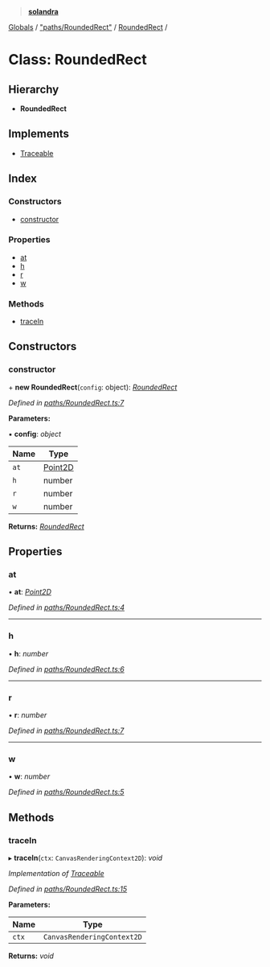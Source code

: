 > **[solandra](../README.md)**

[Globals](../README.md) / ["paths/RoundedRect"](../modules/_paths_roundedrect_.md) / [RoundedRect](_paths_roundedrect_.roundedrect.md) /

# Class: RoundedRect

## Hierarchy

* **RoundedRect**

## Implements

* [Traceable](../interfaces/_paths_index_.traceable.md)

## Index

### Constructors

* [constructor](_paths_roundedrect_.roundedrect.md#constructor)

### Properties

* [at](_paths_roundedrect_.roundedrect.md#at)
* [h](_paths_roundedrect_.roundedrect.md#h)
* [r](_paths_roundedrect_.roundedrect.md#r)
* [w](_paths_roundedrect_.roundedrect.md#w)

### Methods

* [traceIn](_paths_roundedrect_.roundedrect.md#tracein)

## Constructors

###  constructor

\+ **new RoundedRect**(`config`: object): *[RoundedRect](_paths_roundedrect_.roundedrect.md)*

*Defined in [paths/RoundedRect.ts:7](https://github.com/jamesporter/solandra/blob/0b8a323/src/lib/paths/RoundedRect.ts#L7)*

**Parameters:**

▪ **config**: *object*

Name | Type |
------ | ------ |
`at` | [Point2D](../modules/_types_sol_.md#point2d) |
`h` | number |
`r` | number |
`w` | number |

**Returns:** *[RoundedRect](_paths_roundedrect_.roundedrect.md)*

## Properties

###  at

• **at**: *[Point2D](../modules/_types_sol_.md#point2d)*

*Defined in [paths/RoundedRect.ts:4](https://github.com/jamesporter/solandra/blob/0b8a323/src/lib/paths/RoundedRect.ts#L4)*

___

###  h

• **h**: *number*

*Defined in [paths/RoundedRect.ts:6](https://github.com/jamesporter/solandra/blob/0b8a323/src/lib/paths/RoundedRect.ts#L6)*

___

###  r

• **r**: *number*

*Defined in [paths/RoundedRect.ts:7](https://github.com/jamesporter/solandra/blob/0b8a323/src/lib/paths/RoundedRect.ts#L7)*

___

###  w

• **w**: *number*

*Defined in [paths/RoundedRect.ts:5](https://github.com/jamesporter/solandra/blob/0b8a323/src/lib/paths/RoundedRect.ts#L5)*

## Methods

###  traceIn

▸ **traceIn**(`ctx`: `CanvasRenderingContext2D`): *void*

*Implementation of [Traceable](../interfaces/_paths_index_.traceable.md)*

*Defined in [paths/RoundedRect.ts:15](https://github.com/jamesporter/solandra/blob/0b8a323/src/lib/paths/RoundedRect.ts#L15)*

**Parameters:**

Name | Type |
------ | ------ |
`ctx` | `CanvasRenderingContext2D` |

**Returns:** *void*